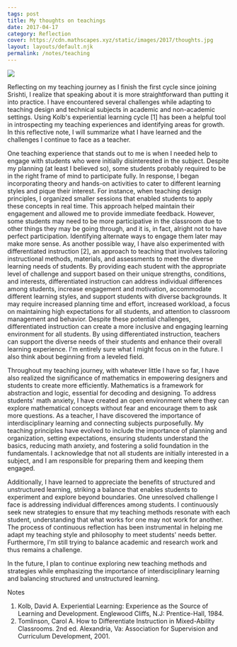 ```yaml
---
tags: post
title: My thoughts on teachings
date: 2017-04-17
category: Reflection
cover: https://cdn.mathscapes.xyz/static/images/2017/thoughts.jpg
layout: layouts/default.njk
permalink: /notes/teaching
--- 
```


<img src="https://cdn.mathscapes.xyz/static/images/2017/thoughts.jpg"/>

Reflecting on my teaching journey as I finish the first cycle since joining Srishti, I realize that speaking about it is more straightforward than putting it into practice. I have encountered several challenges while adapting to teaching design and technical subjects in academic and non-academic settings. Using Kolb's experiential learning cycle [1] has been a helpful tool in introspecting my teaching experiences and identifying areas for growth. In this reflective note, I will summarize what I have learned and the challenges I continue to face as a teacher.

One teaching experience that stands out to me is when I needed help to engage with students who were initially disinterested in the subject. Despite my planning (at least I believed so), some students probably required to be in the right frame of mind to participate fully. In response, I began incorporating theory and hands-on activities to cater to different learning styles and pique their interest. For instance, when teaching design principles, I organized smaller sessions that enabled students to apply these concepts in real time. This approach helped maintain their engagement and allowed me to provide immediate feedback. However, some students may need to be more participative in the classroom due to other things they may be going through, and it is, in fact, alright not to have perfect participation. Identifying alternate ways to engage them later may make more sense. As another possible way, I have also experimented with differentiated instruction [2], an approach to teaching that involves tailoring instructional methods, materials, and assessments to meet the diverse learning needs of students. By providing each student with the appropriate level of challenge and support based on their unique strengths, conditions, and interests, differentiated instruction can address individual differences among students, increase engagement and motivation, accommodate different learning styles, and support students with diverse backgrounds. It may require increased planning time and effort, increased workload, a focus on maintaining high expectations for all students, and attention to classroom management and behavior. Despite these potential challenges, differentiated instruction can create a more inclusive and engaging learning environment for all students. By using differentiated instruction, teachers can support the diverse needs of their students and enhance their overall learning experience. I'm entirely sure what I might focus on in the future. I also think about beginning from a leveled field.

Throughout my teaching journey, with whatever little I have so far, I have also realized the significance of mathematics in empowering designers and students to create more efficiently. Mathematics is a framework for abstraction and logic, essential for decoding and designing. To address students' math anxiety, I have created an open environment where they can explore mathematical concepts without fear and encourage them to ask more questions. As a teacher, I have discovered the importance of interdisciplinary learning and connecting subjects purposefully. My teaching principles have evolved to include the importance of planning and organization, setting expectations, ensuring students understand the basics, reducing math anxiety, and fostering a solid foundation in the fundamentals. I acknowledge that not all students are initially interested in a subject, and I am responsible for preparing them and keeping them engaged.

Additionally, I have learned to appreciate the benefits of structured and unstructured learning, striking a balance that enables students to experiment and explore beyond boundaries. One unresolved challenge I face is addressing individual differences among students. I continuously seek new strategies to ensure that my teaching methods resonate with each student, understanding that what works for one may not work for another. The process of continuous reflection has been instrumental in helping me adapt my teaching style and philosophy to meet students' needs better. Furthermore, I'm still trying to balance academic and research work and thus remains a challenge.

In the future, I plan to continue exploring new teaching methods and strategies while emphasizing the importance of interdisciplinary learning and balancing structured and unstructured learning.

Notes

1. Kolb, David A. Experiential Learning: Experience as the Source of Learning and Development. Englewood Cliffs, N.J: Prentice-Hall, 1984.
2. Tomlinson, Carol A. How to Differentiate Instruction in Mixed-Ability Classrooms. 2nd ed. Alexandria, Va: Association for Supervision and Curriculum Development, 2001.